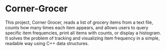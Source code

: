 # Corner-Grocer
This project, Corner Grocer, reads a list of grocery items from a text file, counts how many times each item appears, and allows users to query specific item frequencies, print all items with counts, or display a histogram. It solves the problem of tracking and visualizing item frequency in a simple, readable way using C++ data structures.
